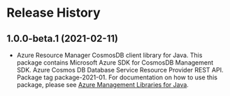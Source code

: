 # Release History

## 1.0.0-beta.1 (2021-02-11)

- Azure Resource Manager CosmosDB client library for Java. This package contains Microsoft Azure SDK for CosmosDB Management SDK. Azure Cosmos DB Database Service Resource Provider REST API. Package tag package-2021-01. For documentation on how to use this package, please see [Azure Management Libraries for Java](https://aka.ms/azsdk/java/mgmt).
